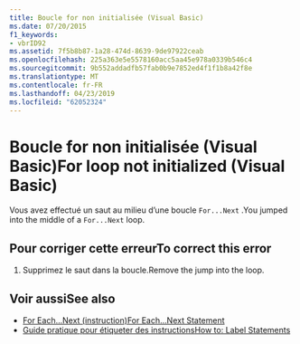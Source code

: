 ```yaml
---
title: Boucle for non initialisée (Visual Basic)
ms.date: 07/20/2015
f1_keywords:
- vbrID92
ms.assetid: 7f5b8b87-1a28-474d-8639-9de97922ceab
ms.openlocfilehash: 225a363e5e5578160acc5aa45e978a0339b546c4
ms.sourcegitcommit: 9b552addadfb57fab0b9e7852ed4f1f1b8a42f8e
ms.translationtype: MT
ms.contentlocale: fr-FR
ms.lasthandoff: 04/23/2019
ms.locfileid: "62052324"
---
```

# <a name="for-loop-not-initialized-visual-basic"></a><span data-ttu-id="67eea-102">Boucle for non initialisée (Visual Basic)</span><span class="sxs-lookup"><span data-stu-id="67eea-102">For loop not initialized (Visual Basic)</span></span>
<span data-ttu-id="67eea-103">Vous avez effectué un saut au milieu d’une boucle `For...Next` .</span><span class="sxs-lookup"><span data-stu-id="67eea-103">You jumped into the middle of a `For...Next` loop.</span></span>  
  
## <a name="to-correct-this-error"></a><span data-ttu-id="67eea-104">Pour corriger cette erreur</span><span class="sxs-lookup"><span data-stu-id="67eea-104">To correct this error</span></span>  
  
1. <span data-ttu-id="67eea-105">Supprimez le saut dans la boucle.</span><span class="sxs-lookup"><span data-stu-id="67eea-105">Remove the jump into the loop.</span></span>  
  
## <a name="see-also"></a><span data-ttu-id="67eea-106">Voir aussi</span><span class="sxs-lookup"><span data-stu-id="67eea-106">See also</span></span>

- [<span data-ttu-id="67eea-107">For Each...Next (instruction)</span><span class="sxs-lookup"><span data-stu-id="67eea-107">For Each...Next Statement</span></span>](../../visual-basic/language-reference/statements/for-each-next-statement.md)
- [<span data-ttu-id="67eea-108">Guide pratique pour étiqueter des instructions</span><span class="sxs-lookup"><span data-stu-id="67eea-108">How to: Label Statements</span></span>](../../visual-basic/programming-guide/program-structure/how-to-label-statements.md)
